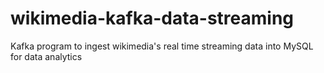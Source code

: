 # wikimedia-kafka-data-streaming
Kafka program to ingest wikimedia's real time streaming data into MySQL for data analytics 
